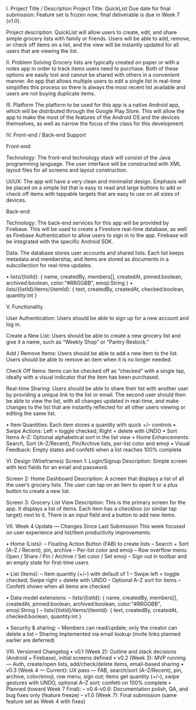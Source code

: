 I. Project Title / Description 
Project Title: QuickList 
Due date for final submission: Feature set is frozen now; final deliverable is due in Week 7 (v1.0).

Project description: QuickList will allow users to create, edit, and share simple grocery lists with family or friends. Users will be able to add, remove, or check off items on a list, and the view will be instantly updated for all users that are viewing the list.

II. Problem Solving 
Grocery lists are typically created on paper or with a notes app in order to track items users need to purchase. Both of these options are easily lost and cannot be shared with others in a convenient manner. An app that allows multiple users to edit a single list in real-time simplifies this process so there is always the most recent list available and users are not buying duplicate items.

III. Platform 
The platform to be used for this app is a native Android app, which will be distributed through the Google Play Store. This will allow the app to make the most of the features of the Android OS and the devices themselves, as well as narrow the focus of the class for this development.

IV. Front-end / Back-end Support 

Front-end: 

Technology: The front-end technology stack will consist of the Java programming language. The user interface will be constructed with XML layout files for all screens and layout construction.

UI/UX: The app will have a very clean and minimalist design. Emphasis will be placed on a simple list that is easy to read and large buttons to add or check off items with tappable targets that are easy to use on all sizes of devices.

Back-end: 

Technology: The back-end services for this app will be provided by Firebase. This will be used to create a Firestore real-time database, as well as Firebase Authentication to allow users to sign in to the app. Firebase will be integrated with the specific Android SDK.

Data: The database stores user accounts and shared lists. Each list keeps metadata and membership, 
and items are stored as documents in a subcollection for real-time updates.

• lists/{listId}: { name, createdBy, members[], createdAt, pinned:boolean, archived:boolean, color:"#RRGGBB", emoji:String }
• lists/{listId}/items/{itemId}: { text, createdBy, createdAt, checked:boolean, quantity:int } 

V. Functionality 

User Authentication: Users should be able to sign up for a new account and log in.

Create a New List: Users should be able to create a new grocery list and give it a name, such as “Weekly Shop” or “Pantry Restock.”

Add / Remove Items: Users should be able to add a new item to the list. Users should be able to remove an item when it is no longer needed.

Check Off Items: Items can be checked off as “checked” with a single tap, ideally with a visual indicator that the item has been purchased.

Real-time Sharing: Users should be able to share their list with another user by providing a unique link to the list or email. The second user should then be able to view the list, with all changes updated in real-time, and make changes to the list that are instantly reflected for all other users viewing or editing the same list.

• Item Quantities: Each item stores a quantity with quick +/– controls
• Swipe Actions: Left = toggle checked; Right = delete with UNDO 
• Sort Items A–Z: Optional alphabetical sort in the list view 
• Home Enhancements: Search, Sort (A–Z/Recent), Pin/Archive lists, per-list color and emoji
• Visual Feedback: Empty states and confetti when a list reaches 100% complete

VI. Design (Wireframes) 
Screen 1: Login/Signup 
Description: Simple screen with text fields for an email and password.

Screen 2: Home Dashboard 
Description: A screen that displays a list of all the user’s grocery lists. The user can tap on an item to open it or a plus button to create a new list.

Screen 3: Grocery List View 
Description: This is the primary screen for the app. It displays a list of items. Each item has a checkbox (or similar tap target) next to it. There is an input field and a button to add new items.

VII. Week 4 Update — Changes Since Last Submission 
This week focused on user experience and list/item productivity improvements:

• Home (Lists): 
– Floating Action Button (FAB) to create lists 
– Search + Sort (A–Z / Recent), pin, archive 
– Per-list color and emoji 
– Row overflow menu: Open / Share / Pin / Archive / Set color / Set emoji
– Sign out in toolbar and an empty state for first-time users

• List (Items): 
– Item quantity (+/–) with default of 1 
– Swipe left = toggle checked; Swipe right = delete with UNDO
– Optional A–Z sort for items 
– Confetti shown when all items are checked 

• Data model extensions: 
– lists/{listId}: { name, createdBy, members[], createdAt, pinned:boolean, archived:boolean, color:"#RRGGBB", emoji:String }
– lists/{listId}/items/{itemId}: { text, createdBy, createdAt, checked:boolean, quantity:int } 

• Security & sharing: 
– Members can read/update; only the creator can delete a list
– Sharing implemented via email lookup (invite links planned earlier are deferred)

VIII. Versioned Changelog 
• v0.1 (Week 2): Outline and stack decisions (Android + Firebase), initial screens defined
• v0.2 (Week 3): MVP running — Auth, create/open lists, add/check/delete items, email-based sharing
• v0.3 (Week 4 — Current): UX pass — FAB, search/sort (A–Z/Recent), pin, archive, color/emoji, row menu, sign out; items get quantity (+/–), swipe gestures with UNDO, optional A–Z sort; confetti on 100% complete
• Planned (toward Week 7 Final): 
– v0.4–v0.6: Documentation polish, QA, and bug fixes only (feature freeze)
– v1.0 (Week 7): Final submission (same feature set as Week 4 with fixes)
